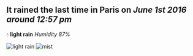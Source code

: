 ## It rained the last time in Paris on *June 1st 2016 around 12:57 pm*
💧  **light rain** *Humidity 87%*

![light rain](http://openweathermap.org/img/w/10d.png) ![mist](http://openweathermap.org/img/w/50d.png)

